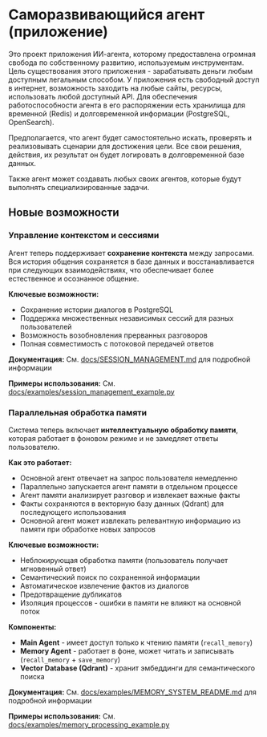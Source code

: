 # Саморазвивающийся агент (приложение)

Это проект приложения ИИ-агента, которому предоставлена огромная свобода по собственному развитию, используемым инструментам. Цель существования этого приложения - зарабатывать деньги любым доступным легальным способом. У приложения есть свободный доступ в интернет, возможность заходить на любые сайты, ресурсы, использовать любой доступный API. Для обеспечения работоспособности агента в его распоряжении есть хранилища для временной (Redis) и долговременной информации (PostgreSQL, OpenSearch).

Предполагается, что агент будет самостоятельно искать, проверять и реализовывать сценарии для достижения цели. Все свои решения, действия, их результат он будет логировать в долговременной базе данных.

Также агент может создавать любых своих агентов, которые будут выполнять специализированные задачи.

## Новые возможности

### Управление контекстом и сессиями

Агент теперь поддерживает **сохранение контекста** между запросами. Вся история общения сохраняется в базе данных и восстанавливается при следующих взаимодействиях, что обеспечивает более естественное и осознанное общение.

**Ключевые возможности:**
- Сохранение истории диалогов в PostgreSQL
- Поддержка множественных независимых сессий для разных пользователей
- Возможность возобновления прерванных разговоров
- Полная совместимость с потоковой передачей ответов

**Документация:** См. [docs/SESSION_MANAGEMENT.md](docs/SESSION_MANAGEMENT.md) для подробной информации

**Примеры использования:** См. [docs/examples/session_management_example.py](docs/examples/session_management_example.py)

### Параллельная обработка памяти

Система теперь включает **интеллектуальную обработку памяти**, которая работает в фоновом режиме и не замедляет ответы пользователю.

**Как это работает:**
- Основной агент отвечает на запрос пользователя немедленно
- Параллельно запускается агент памяти в отдельном процессе
- Агент памяти анализирует разговор и извлекает важные факты
- Факты сохраняются в векторную базу данных (Qdrant) для последующего использования
- Основной агент может извлекать релевантную информацию из памяти при обработке новых запросов

**Ключевые возможности:**
- Неблокирующая обработка памяти (пользователь получает мгновенный ответ)
- Семантический поиск по сохраненной информации
- Автоматическое извлечение фактов из диалогов
- Предотвращение дубликатов
- Изоляция процессов - ошибки в памяти не влияют на основной поток

**Компоненты:**
- **Main Agent** - имеет доступ только к чтению памяти (`recall_memory`)
- **Memory Agent** - работает в фоне, может читать и записывать (`recall_memory` + `save_memory`)
- **Vector Database (Qdrant)** - хранит эмбеддинги для семантического поиска

**Документация:** См. [docs/examples/MEMORY_SYSTEM_README.md](docs/examples/MEMORY_SYSTEM_README.md) для подробной информации

**Примеры использования:** См. [docs/examples/memory_processing_example.py](docs/examples/memory_processing_example.py)